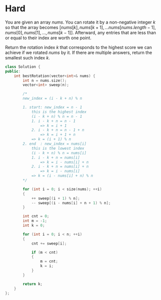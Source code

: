 # Hard

You are given an array $nums$. You can rotate it by a non-negative integer $k$ so that the array becomes $[nums[k], nums[k + 1], ... nums[nums.length - 1], nums[0], nums[1], ..., nums[k-1]]$. Afterward, any entries that are less than or equal to their index are worth one point.

Return the rotation index $k$ that corresponds to the highest score we can achieve if we rotated $nums$ by it. If there are multiple answers, return the smallest such index $k$.

```cpp
class Solution {
public:
    int bestRotation(vector<int>& nums) {
        int n = nums.size();
        vector<int> sweep(n);

        /*
        new_index = (i - k + n) % n

        1. start: new_index = n - 1
            this is the highest index
            (i - k + n) % n = n - 1
            1. i - k + n = n - 1
                => k = i + 1
            2. i - k + n = n - 1 + n
                => k = i + 1 + n
            => k = (i + 1) % n
        2. end  : new_index = nums[i]
            this is the lowest index
            (i - k + n) % n = nums[i]
            1. i - k + n = nums[i]
                => k = i - nums[i] + n
            2. i - k + n = nums[i] + n
                => k = i - nums[i]
            => k = (i - nums[i] + n) % n
        */

        for (int i = 0; i < size(nums); ++i)
        {
            ++ sweep[(i + 1) % n];
            -- sweep[(i - nums[i] + n + 1) % n];
        }

        int cnt = 0;
        int m = -1;
        int k = 0;

        for (int i = 0; i < n; ++i)
        {
            cnt += sweep[i];

            if (m < cnt)
            {
                m = cnt;
                k = i;
            }
        }

        return k;
    }
};
```
